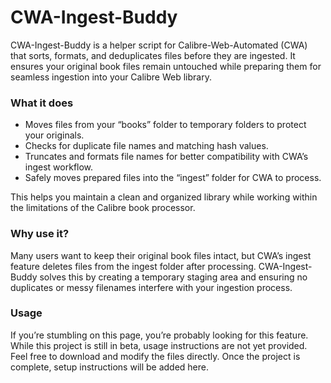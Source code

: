 # CWA-Ingest-Buddy
CWA-Ingest-Buddy is a helper script for Calibre-Web-Automated (CWA) that sorts, formats, and deduplicates files before they are ingested. It ensures your original book files remain untouched while preparing them for seamless ingestion into your Calibre Web library.

### What it does
- Moves files from your “books” folder to temporary folders to protect your originals.
- Checks for duplicate file names and matching hash values.
- Truncates and formats file names for better compatibility with CWA’s ingest workflow.
- Safely moves prepared files into the “ingest” folder for CWA to process.

This helps you maintain a clean and organized library while working within the limitations of the Calibre book processor.

### Why use it?
Many users want to keep their original book files intact, but CWA’s ingest feature deletes files from the ingest folder after processing. CWA-Ingest-Buddy solves this by creating a temporary staging area and ensuring no duplicates or messy filenames interfere with your ingestion process.

### Usage
If you’re stumbling on this page, you’re probably looking for this feature. While this project is still in beta, usage instructions are not yet provided. Feel free to download and modify the files directly. Once the project is complete, setup instructions will be added here.
